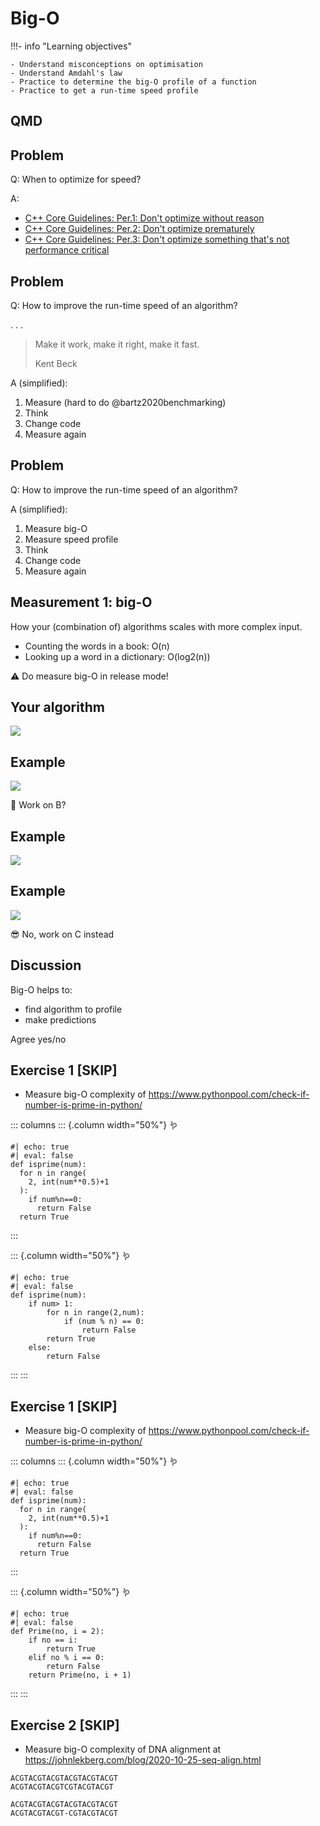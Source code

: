 # Big-O

!!!- info "Learning objectives"

    - Understand misconceptions on optimisation
    - Understand Amdahl's law
    - Practice to determine the big-O profile of a function
    - Practice to get a run-time speed profile

## QMD

## Problem

Q: When to optimize for speed?

A:

-   [C++ Core Guidelines: Per.1: Don't optimize without reason](https://isocpp.github.io/CppCoreGuidelines/CppCoreGuidelines#Rper-reason)
-   [C++ Core Guidelines: Per.2: Don't optimize prematurely](https://isocpp.github.io/CppCoreGuidelines/CppCoreGuidelines#per2-dont-optimize-prematurely)
-   [C++ Core Guidelines: Per.3: Don't optimize something that's not performance critical](https://isocpp.github.io/CppCoreGuidelines/CppCoreGuidelines#per3-dont-optimize-something-thats-not-performance-critical)

## Problem

Q: How to improve the run-time speed of an algorithm?

. . .

> Make it work, make it right, make it fast.
>
> Kent Beck

A (simplified):

1.  Measure (hard to do @bartz2020benchmarking)
2.  Think
3.  Change code
4.  Measure again

## Problem

Q: How to improve the run-time speed of an algorithm?

A (simplified):

1.  Measure big-O
2.  Measure speed profile
3.  Think
4.  Change code
5.  Measure again

## Measurement 1: big-O

How your (combination of) algorithms scales with more complex input.

-   Counting the words in a book: O(n)
-   Looking up a word in a dictionary: O(log2(n))

:warning: Do measure big-O in release mode!

## Your algorithm

![](many_scatter_plots.png)

## Example

![](big_o_100.png)

:monocle_face: Work on B?

## Example

![](big_o_500.png)

## Example

![](big_o_2000.png)

:sunglasses: No, work on C instead

## Discussion

Big-O helps to:

-   find algorithm to profile
-   make predictions

Agree yes/no

## Exercise 1 \[SKIP\]

-   Measure big-O complexity of https://www.pythonpool.com/check-if-number-is-prime-in-python/

::: columns
::: {.column width="50%"}
🪱

```{python}
#| echo: true
#| eval: false
def isprime(num):
  for n in range(
    2, int(num**0.5)+1
  ):
    if num%n==0:
      return False
  return True
```
:::

::: {.column width="50%"}
🪱

```{python}
#| echo: true
#| eval: false
def isprime(num):
    if num> 1:  
        for n in range(2,num):  
            if (num % n) == 0:  
                return False
        return True
    else:
        return False
```
:::
:::

## Exercise 1 \[SKIP\]

-   Measure big-O complexity of https://www.pythonpool.com/check-if-number-is-prime-in-python/

::: columns
::: {.column width="50%"}
🪱

```{python}
#| echo: true
#| eval: false
def isprime(num):
  for n in range(
    2, int(num**0.5)+1
  ):
    if num%n==0:
      return False
  return True
```
:::

::: {.column width="50%"}
🪱

```{python}
#| echo: true
#| eval: false
def Prime(no, i = 2):
    if no == i:
        return True
    elif no % i == 0:
        return False
    return Prime(no, i + 1)
```
:::
:::

## Exercise 2 [SKIP]

-   Measure big-O complexity of DNA alignment at https://johnlekberg.com/blog/2020-10-25-seq-align.html

```         
ACGTACGTACGTACGTACGTACGT
ACGTACGTACGTCGTACGTACGT
```

```         
ACGTACGTACGTACGTACGTACGT
ACGTACGTACGT-CGTACGTACGT
```
